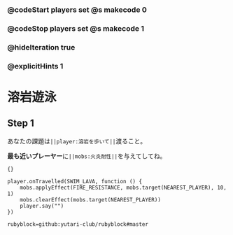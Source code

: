 ### @codeStart players set @s makecode 0
### @codeStop players set @s makecode 1

### @hideIteration true 
### @explicitHints 1

# 溶岩遊泳
<!-- # Lava swim -->

## Step 1
あなたの課題は``||player:溶岩を歩いて||``渡ること。<br>

**最も近いプレーヤー**に``||mobs:火炎耐性||``を与えてしてね。
<!-- Your challenge is to ``||player:swim||`` across the lava lake. Try ``||mobs:applying fire resistance||`` to the **nearest player**. -->
```template
{}
``` 
```ghost
player.onTravelled(SWIM_LAVA, function () {
    mobs.applyEffect(FIRE_RESISTANCE, mobs.target(NEAREST_PLAYER), 10, 1)
    mobs.clearEffect(mobs.target(NEAREST_PLAYER))
    player.say("")
})
```
```package
rubyblock=github:yutari-club/rubyblock#master
```